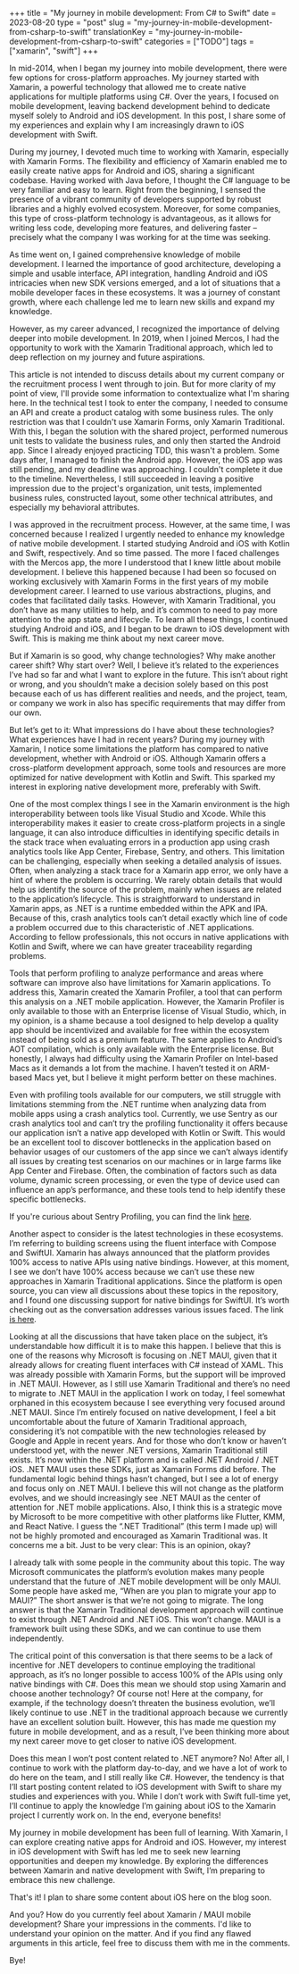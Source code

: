 +++
title = "My journey in mobile development: From C# to Swift"
date = 2023-08-20
type = "post"
slug = "my-journey-in-mobile-development-from-csharp-to-swift"
translationKey = "my-journey-in-mobile-development-from-csharp-to-swift"
categories = ["TODO"]
tags = ["xamarin", "swift"]
+++

In mid-2014, when I began my journey into mobile development, there were few options for cross-platform approaches. My journey started with Xamarin, a powerful technology that allowed me to create native applications for multiple platforms using C#. Over the years, I focused on mobile development, leaving backend development behind to dedicate myself solely to Android and iOS development. In this post, I share some of my experiences and explain why I am increasingly drawn to iOS development with Swift.

During my journey, I devoted much time to working with Xamarin, especially with Xamarin Forms. The flexibility and efficiency of Xamarin enabled me to easily create native apps for Android and iOS, sharing a significant codebase. Having worked with Java before, I thought the C# language to be very familiar and easy to learn. Right from the beginning, I sensed the presence of a vibrant community of developers supported by robust libraries and a highly evolved ecosystem. Moreover, for some companies, this type of cross-platform technology is advantageous, as it allows for writing less code, developing more features, and delivering faster – precisely what the company I was working for at the time was seeking.

As time went on, I gained comprehensive knowledge of mobile development. I learned the importance of good architecture, developing a simple and usable interface, API integration, handling Android and iOS intricacies when new SDK versions emerged, and a lot of situations that a mobile developer faces in these ecosystems. It was a journey of constant growth, where each challenge led me to learn new skills and expand my knowledge.

However, as my career advanced, I recognized the importance of delving deeper into mobile development. In 2019, when I joined Mercos, I had the opportunity to work with the Xamarin Traditional approach, which led to deep reflection on my journey and future aspirations.

This article is not intended to discuss details about my current company or the recruitment process I went through to join. But for more clarity of my point of view, I'll provide some information to contextualize what I'm sharing here. In the technical test I took to enter the company, I needed to consume an API and create a product catalog with some business rules. The only restriction was that I couldn't use Xamarin Forms, only Xamarin Traditional. With this, I began the solution with the shared project, performed numerous unit tests to validate the business rules, and only then started the Android app. Since I already enjoyed practicing TDD, this wasn't a problem. Some days after, I managed to finish the Android app. However, the iOS app was still pending, and my deadline was approaching. I couldn't complete it due to the timeline. Nevertheless, I still succeeded in leaving a positive impression due to the project's organization, unit tests, implemented business rules, constructed layout, some other technical attributes, and especially my behavioral attributes.

I was approved in the recruitment process. However, at the same time, I was concerned because I realized I urgently needed to enhance my knowledge of native mobile development. I started studying Android and iOS with Kotlin and Swift, respectively. And so time passed. The more I faced challenges with the Mercos app, the more I understood that I knew little about mobile development. I believe this happened because I had been so focused on working exclusively with Xamarin Forms in the first years of my mobile development career. I learned to use various abstractions, plugins, and codes that facilitated daily tasks. However, with Xamarin Traditional, you don’t have as many utilities to help, and it’s common to need to pay more attention to the app state and lifecycle. To learn all these things, I continued studying Android and iOS, and I began to be drawn to iOS development with Swift. This is making me think about my next career move.

But if Xamarin is so good, why change technologies? Why make another career shift? Why start over? Well, I believe it’s related to the experiences I’ve had so far and what I want to explore in the future. This isn’t about right or wrong, and you shouldn’t make a decision solely based on this post because each of us has different realities and needs, and the project, team, or company we work in also has specific requirements that may differ from our own.

But let’s get to it: What impressions do I have about these technologies? What experiences have I had in recent years? During my journey with Xamarin, I notice some limitations the platform has compared to native development, whether with Android or iOS. Although Xamarin offers a cross-platform development approach, some tools and resources are more optimized for native development with Kotlin and Swift. This sparked my interest in exploring native development more, preferably with Swift.

One of the most complex things I see in the Xamarin environment is the high interoperability between tools like Visual Studio and Xcode. While this interoperability makes it easier to create cross-platform projects in a single language, it can also introduce difficulties in identifying specific details in the stack trace when evaluating errors in a production app using crash analytics tools like App Center, Firebase, Sentry, and others. This limitation can be challenging, especially when seeking a detailed analysis of issues. Often, when analyzing a stack trace for a Xamarin app error, we only have a hint of where the problem is occurring. We rarely obtain details that would help us identify the source of the problem, mainly when issues are related to the application’s lifecycle. This is straightforward to understand in Xamarin apps, as .NET is a runtime embedded within the APK and IPA. Because of this, crash analytics tools can’t detail exactly which line of code a problem occurred due to this characteristic of .NET applications. According to fellow professionals, this not occurs in native applications with Kotlin and Swift, where we can have greater traceability regarding problems.

Tools that perform profiling to analyze performance and areas where software can improve also have limitations for Xamarin applications. To address this, Xamarin created the Xamarin Profiler, a tool that can perform this analysis on a .NET mobile application. However, the Xamarin Profiler is only available to those with an Enterprise license of Visual Studio, which, in my opinion, is a shame because a tool designed to help develop a quality app should be incentivized and available for free within the ecosystem instead of being sold as a premium feature. The same applies to Android’s AOT compilation, which is only available with the Enterprise license. But honestly, I always had difficulty using the Xamarin Profiler on Intel-based Macs as it demands a lot from the machine. I haven’t tested it on ARM-based Macs yet, but I believe it might perform better on these machines.

Even with profiling tools available for our computers, we still struggle with limitations stemming from the .NET runtime when analyzing data from mobile apps using a crash analytics tool. Currently, we use Sentry as our crash analytics tool and can’t try the profiling functionality it offers because our application isn’t a native app developed with Kotlin or Swift. This would be an excellent tool to discover bottlenecks in the application based on behavior usages of our customers of the app since we can’t always identify all issues by creating test scenarios on our machines or in large farms like App Center and Firebase. Often, the combination of factors such as data volume, dynamic screen processing, or even the type of device used can influence an app’s performance, and these tools tend to help identify these specific bottlenecks.

If you're curious about Sentry Profiling, you can find the link [here][sentry-profiling].

Another aspect to consider is the latest technologies in these ecosystems. I’m referring to building screens using the fluent interface with Compose and SwiftUI. Xamarin has always announced that the platform provides 100% access to native APIs using native bindings. However, at this moment, I see we don’t have 100% access because we can’t use these new approaches in Xamarin Traditional applications. Since the platform is open source, you can view all discussions about these topics in the repository, and I found one discussing support for native bindings for SwiftUI. It’s worth checking out as the conversation addresses various issues faced. The link [is here][xamarin-macios-issue-6235].

Looking at all the discussions that have taken place on the subject, it’s understandable how difficult it is to make this happen. I believe that this is one of the reasons why Microsoft is focusing on .NET MAUI, given that it already allows for creating fluent interfaces with C# instead of XAML. This was already possible with Xamarin Forms, but the support will be improved in .NET MAUI. However, as I still use Xamarin Traditional and there’s no need to migrate to .NET MAUI in the application I work on today, I feel somewhat orphaned in this ecosystem because I see everything very focused around .NET MAUI. Since I’m entirely focused on native development, I feel a bit uncomfortable about the future of Xamarin Traditional approach, considering it’s not compatible with the new technologies released by Google and Apple in recent years. And for those who don’t know or haven’t understood yet, with the newer .NET versions, Xamarin Traditional still exists. It’s now within the .NET platform and is called .NET Android / .NET iOS. .NET MAUI uses these SDKs, just as Xamarin Forms did before. The fundamental logic behind things hasn’t changed, but I see a lot of energy and focus only on .NET MAUI. I believe this will not change as the platform evolves, and we should increasingly see .NET MAUI as the center of attention for .NET mobile applications. Also, I think this is a strategic move by Microsoft to be more competitive with other platforms like Flutter, KMM, and React Native. I guess the “.NET Traditional” (this term I made up) will not be highly promoted and encouraged as Xamarin Traditional was. It concerns me a bit. Just to be very clear: This is an opinion, okay?

I already talk with some people in the community about this topic. The way Microsoft communicates the platform’s evolution makes many people understand that the future of .NET mobile development will be only MAUI. Some people have asked me, “When are you plan to migrate your app to MAUI?” The short answer is that we’re not going to migrate. The long answer is that the Xamarin Traditional development approach will continue to exist through .NET Android and .NET iOS. This won’t change. MAUI is a framework built using these SDKs, and we can continue to use them independently.

The critical point of this conversation is that there seems to be a lack of incentive for .NET developers to continue employing the traditional approach, as it’s no longer possible to access 100% of the APIs using only native bindings with C#. Does this mean we should stop using Xamarin and choose another technology? Of course not! Here at the company, for example, if the technology doesn’t threaten the business evolution, we’ll likely continue to use .NET in the traditional approach because we currently have an excellent solution built. However, this has made me question my future in mobile development, and as a result, I’ve been thinking more about my next career move to get closer to native iOS development.

Does this mean I won’t post content related to .NET anymore? No! After all, I continue to work with the platform day-to-day, and we have a lot of work to do here on the team, and I still really like C#. However, the tendency is that I’ll start posting content related to iOS development with Swift to share my studies and experiences with you. While I don’t work with Swift full-time yet, I’ll continue to apply the knowledge I’m gaining about iOS to the Xamarin project I currently work on. In the end, everyone benefits!

My journey in mobile development has been full of learning. With Xamarin, I can explore creating native apps for Android and iOS. However, my interest in iOS development with Swift has led me to seek new learning opportunities and deepen my knowledge. By exploring the differences between Xamarin and native development with Swift, I’m preparing to embrace this new challenge.

That's it! I plan to share some content about iOS here on the blog soon.

And you? How do you currently feel about Xamarin / MAUI mobile development? Share your impressions in the comments. I'd like to understand your opinion on the matter. And if you find any flawed arguments in this article, feel free to discuss them with me in the comments.

Bye!

[sentry-profiling]:          https://docs.sentry.io/product/profiling/
[xamarin-macios-issue-6235]: https://github.com/xamarin/xamarin-macios/issues/6235